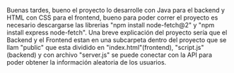 Buenas tardes, bueno el proyecto lo desarrolle con Java para el backend y HTML con CSS para el frontend, bueno para poder correr el proyecto es necesario descargarse 
las librerias "npm install node-fetch@2" y "npm install express node-fetch".
Una breve explicación del proyecto sería que el Backend y el Frontend estan en una subcarpeta dentro del proyecto que se llam "public" que esta dividido en
"index.html"(frontend), "script.js"(backend) y con archivo "server.js" se puede conectar con la API para poder obtener la información aleatoria de los usuarios.
